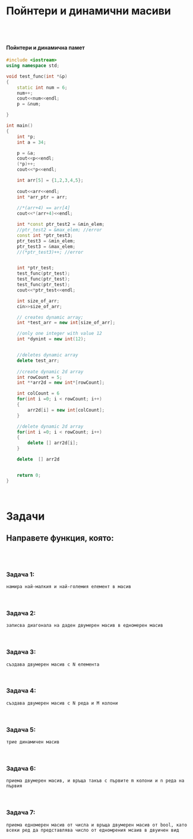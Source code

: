 # **Пойнтери и динамични масиви**
<br />
<br />



#### **Пойнтери и динамична памет**
```cpp
#include <iostream>
using namespace std;

void test_func(int *&p)
{
    static int num = 6;
    num++;
    cout<<num<<endl;
    p = &num;

}

int main()
{
    int *p;
    int a = 34;

    p = &a;
    cout<<p<<endl;
    (*p)++;
    cout<<*p<<endl;

    int arr[5] = {1,2,3,4,5};
    
    cout<<arr<<endl;
    int *arr_ptr = arr;
    
    //*(arr+4) == arr[4]
    cout<<*(arr+4)<<endl;

    int *const ptr_test2 = &min_elem;
    //ptr_test2 = &max_elem; //error
    const int *ptr_test3;
    ptr_test3 = &min_elem;
    ptr_test3 = &max_elem;
    //(*ptr_test3)++; //error


    int *ptr_test;
    test_func(ptr_test);
    test_func(ptr_test);
    test_func(ptr_test);
    cout<<*ptr_test<<endl;

    int size_of_arr;
    cin>>size_of_arr;

    // creates dynamic array;
    int *test_arr = new int[size_of_arr];

    //only one integer with value 12
    int *dynint = new int(12);


    //deletes dynamic array
    delete test_arr;
    
    //create dynamic 2d array
    int rowCount = 5;
    int **arr2d = new int*[rowCount];

    int colCount = 6
    for(int i =0; i < rowCount; i++)
    {
        arr2d[i] = new int[colCount];
    }

    //delete dynamic 2d array
    for(int i =0; i < rowCount; i++)
    {
        delete [] arr2d[i];
    }

    delete  [] arr2d


    return 0;
}
```
<br />



# **Задачи**

## **Направете функция, която:**
<br />
<br />


### **Задача 1:**
    намира най-малкия и най-големия елемент в масив
<br />   

### **Задача 2:**
    записва диагонала на даден двумерен масив в едномерен масив
<br />

### **Задача 3:**
    създава двумерен масив с N елемента
<br />

### **Задача 4:**
    създава двумерен масив с N реда и M колони
<br />

### **Задача 5:**
    трие динамичен масив
<br />

### **Задача 6:**
    приема двумерен масив, и връща такъв с първите m колони и n реда на първия
<br />

### **Задача 7:**
    приема едномерен масив от числа и връща двумерен масив от bool, като всеки ред да представлява число от едномрения мсаив в двуичен вид
<br />
    
    

